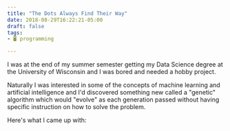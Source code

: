 ```yaml
---
title: "The Dots Always Find Their Way"
date: 2018-08-29T16:22:21-05:00
draft: false
tags:
- 🖥️ programming

---
```


I was at the end of my summer semester getting my Data Science degree at the University of Wisconsin and I was bored and needed a hobby project.

Naturally I was interested in some of the concepts of machine learning and artificial intelligence and I'd discovered something new called a "genetic" algorithm which would "evolve" as each generation passed without having specific instruction on how to solve the problem.

Here's what I came up with:
